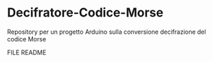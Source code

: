 # Decifratore-Codice-Morse
Repository per un progetto Arduino sulla conversione decifrazione del codice Morse

FILE README
